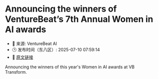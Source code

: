 # Announcing the winners of VentureBeat’s 7th Annual Women in AI awards
- 📅 来源: VentureBeat AI
- 🕒 发布时间（东八区）: 2025-07-10 07:59:14
- 🔗 [原文链接](https://venturebeat.com/ai/announcing-the-winners-of-venturebeats-7th-annual-women-in-ai-awards/)

Announcing the winners of this year's Women in AI awards at VB Transform.